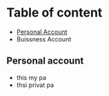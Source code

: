 # Table of content
- [Personal Account](#personal-account)
- Buissness Account

## Personal account 
- this my pa
- thsi privat pa

